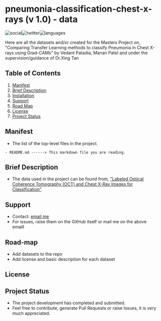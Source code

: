 # pneumonia-classification-chest-x-rays (v 1.0) - data

 ![social](https://img.shields.io/github/followers/VMrGamer?style=social)![twitter](https://img.shields.io/twitter/follow/VedantPat?style=social)![languages](https://img.shields.io/github/languages/count/VMrGamer/pneumonia-classification-chest-x-rays)

 Here are all the datasets and/or created for the Masters Project on, "Comparing Transfer Learning methods to classify Pneumonia in Chest X-rays using Grad-CAMs" by Vedant Patadia, Manan Patel and under the supervision/guidance of Dr.Xing Tan


## Table of Contents

1. [Manifest](#manifest)
2. [Brief Description](#brief-description)
3. [Installation](#installation)
4. [Support](#support)
5. [Road Map](#road-map)
6. [License](#license)
7. [Project Status](#project-status)


## Manifest

- The list of the top-level files in the project.

```
- README.md ------> This markdown file you are reading.
```


## Brief Description

- The data used in the project can be found from, ["Labeled Optical Coherence Tomography (OCT) and Chest X-Ray Images for Classification"](https://data.mendeley.com/datasets/rscbjbr9sj/2)

## Support

- Contact: [email me](v.mr.gamer@gmail.com)
- For issues, raise them on the GitHub itself or mail me on the above emaill


## Road-map

- Add datasets to the repo
- Add license and basic description for each dataset


## License



## Project Status

- The project development has completed and submitted.
- Feel free to contribute, generate Pull Requests or raise Issues, it is very much appreciated.